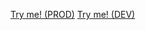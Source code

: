 [Try me! (PROD)](https://rawcdn.githack.com/Hendricks27/presentation/21bd3c302868fc87b7717c5ca1d8e32fa3bd7fd4/CBTNwBP/index.html)
[Try me! (DEV)](https://raw.githack.com/Hendricks27/presentation/master/CBTNwBP/index.html)
